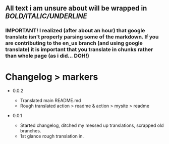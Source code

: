 ## All text i am unsure about will be wrapped in ___***BOLD/ITALIC/UNDERLINE***___

### IMPORTANT! I realized (after about an hour) that google translate isn't properly parsing some of the markdown. If you are contributing to the en_us branch (and using google translate) it is important that you translate in chunks rather than whole page (as i did... DOH!)
# Changelog > markers

- 0.0.2
  - Translated main README.md
  - Rough translated action > readme & action > mysite > readme

- 0.0.1
  - Started changelog, ditched my messed up translations, scrapped old branches.
  - 1st glance rough translation in.